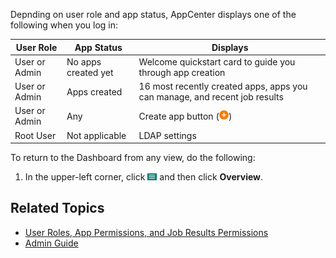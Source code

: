 Depnding on user role and app status, AppCenter displays one of the following when you log in:

| User Role          | App Status          |  Displays    |
| ------             | -----------         |  ---------  |
| User or Admin      | No apps created yet |  Welcome quickstart card to guide you through app creation       |
| User or Admin      | Apps created |  16 most recently created apps, apps you can manage, and recent job results       |
| User or Admin      | Any | Create app button (![addd button](images/add-orange.png))       |
| Root User          | Not applicable |  LDAP settings       |

To return to the Dashboard from any view, do the following:

1. In the upper-left corner, click ![menu button](images/menu-button.png) and then click **Overview**.

## Related Topics
* [User Roles, App Permissions, and Job Results Permissions](app-permission-user-role.md)
* [Admin Guide](../admin-guide/index.md)
